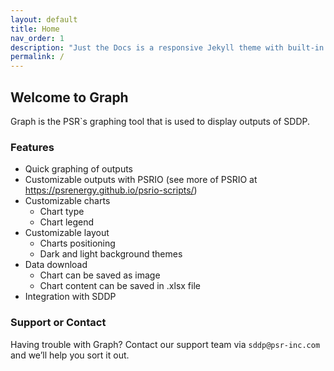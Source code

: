 ```yaml
---
layout: default
title: Home
nav_order: 1
description: "Just the Docs is a responsive Jekyll theme with built-in search that is easily customizable and hosted on GitHub Pages."
permalink: /
---
```


## Welcome to Graph

Graph is the PSR`s graphing tool that is used to display outputs of SDDP.

### Features

* Quick graphing of outputs
* Customizable outputs with PSRIO (see more of PSRIO at https://psrenergy.github.io/psrio-scripts/)
* Customizable charts
  * Chart type
  * Chart legend
* Customizable layout
  * Charts positioning
  * Dark and light background themes
* Data download
  * Chart can be saved as image
  * Chart content can be saved in .xlsx file
* Integration with SDDP

### Support or Contact

Having trouble with Graph? Contact our support team via `sddp@psr-inc.com` and we’ll help you sort it out.


